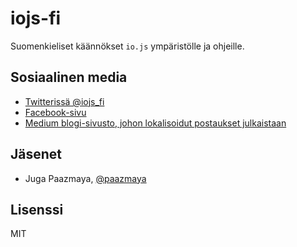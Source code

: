 # iojs-fi

Suomenkieliset käännökset `io.js` ympäristölle ja ohjeille.

## Sosiaalinen media

* [Twitterissä @iojs_fi](https://twitter.com/iojs_fi)
* [Facebook-sivu](https://www.facebook.com/pages/iojs-suomeksi/383838695132192)
* [Medium blogi-sivusto, johon lokalisoidut postaukset julkaistaan](https://medium.com/@iojs_fi)

## Jäsenet

* Juga Paazmaya, [@paazmaya](http://twitter.com/paazmaya)

## Lisenssi

MIT

